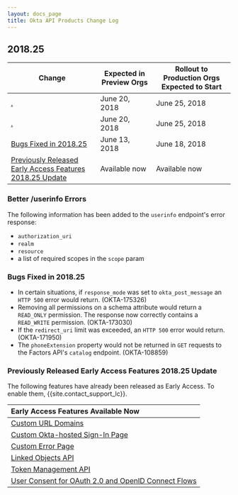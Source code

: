 ```yaml
---
layout: docs_page
title: Okta API Products Change Log
---
```


## 2018.25

| Change                                                                                                               | Expected in Preview Orgs | Rollout to Production Orgs Expected to Start |
| -------------------------------------------------------------------------------------------------------------------- | ------------------------ | -------------------------------------------- |
| [.](#)                                   | June 20, 2018            | June 25, 2018                                |
| [.](#)                                                      | June 20, 2018           | June 25, 2018                                 |
| [Bugs Fixed in 2018.25](#bugs-fixed-in-201825)                                                                       | June 13, 2018            | June 18, 2018                                |
| [Previously Released Early Access Features 2018.25 Update](#previously-released-early-access-features-201825-update) | Available now            | Available now                                |

### Better /userinfo Errors

The following information has been added to the `userinfo` endpoint's error response:

* `authorization_uri`
* `realm`
* `resource`
* a list of required scopes in the `scope` param <!-- OKTA- -->

### Bugs Fixed in 2018.25

* In certain situations, if `response_mode` was set to  `okta_post_message` an `HTTP 500` error would return. (OKTA-175326)
* Removing all permissions on a schema attribute would return a `READ_ONLY` permission. The response now correctly contains a `READ_WRITE` permission. (OKTA-173030)
* If the `redirect_uri` limit was exceeded, an `HTTP 500` error would return. (OKTA-171950)
* The `phoneExtension` property would not be returned in `GET` requests to the Factors API's `catalog` endpoint. (OKTA-108859)

### Previously Released Early Access Features 2018.25 Update

The following features have already been released as Early Access. To enable them, {{site.contact_support_lc}}.

| Early Access Features Available Now
| :------------------------------------------------- |
| [Custom URL Domains](#custom-url-domains-are-in-early-access)|
| [Custom Okta-hosted Sign-In Page](#custom-okta-hosted-sign-in-page-is-in-early-access)|
| [Custom Error Page](#custom-error-page-is-in-early-access)|
| [Linked Objects API](#linked-objects-api-in-early-access-ea) |
| [Token Management API](#token-management-api-is-in-early-access-ea) |
| [User Consent for OAuth 2.0 and OpenID Connect Flows](#user-consent-for-oauth-20-and-openid-connect-flows-in-early-availability-ea) |
